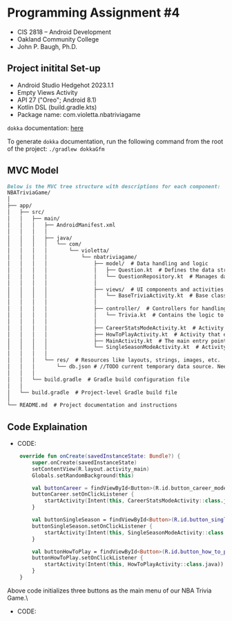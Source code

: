 # Programming Assignment #4
* CIS 2818 – Android Development 
* Oakland Community College 
* John P. Baugh, Ph.D.

## Project initital Set-up
* Android Studio Hedgehot 2023.1.1
* Empty Views Activity
* API 27 ("Oreo"; Android 8.1)
* Kotlin DSL (build.gradle.kts)
* Package name: com.violetta.nbatriviagame

`dokka` documentation: [here](app/docs/index.md)

To generate `dokka` documentation, run the following command from the root of the project:
`./gradlew dokkaGfm`

## MVC Model
```markdown
Below is the MVC tree structure with descriptions for each component:
NBATriviaGame/
│
├── app/
│   ├── src/
│   │   ├── main/
│   │   │   ├── AndroidManifest.xml
│   │   │   │
│   │   │   ├── java/
│   │   │   │   └── com/
│   │   │   │       └── violetta/
│   │   │   │           └── nbatriviagame/
│   │   │   │               ├── model/  # Data handling and logic
│   │   │   │               │   ├── Question.kt  # Defines the data structure for a trivia question
│   │   │   │               │   └── QuestionRepository.kt  # Manages data operations for trivia questions. //TODO Need to be converted json > db source.
│   │   │   │               │
│   │   │   │               ├── views/  # UI components and activities
│   │   │   │               │   └── BaseTriviaActivity.kt  # Base class for trivia game activities
│   │   │   │               │
│   │   │   │               ├── controller/  # Controllers for handling user interactions
│   │   │   │               │   └── Trivia.kt  # Contains the logic to control the game flow
│   │   │   │               │
│   │   │   │               ├── CareerStatsModeActivity.kt  # Activity for Career Stats mode
│   │   │   │               ├── HowToPlayActivity.kt  # Activity that explains how to play the game
│   │   │   │               ├── MainActivity.kt  # The main entry point of the app
│   │   │   │               └── SingleSeasonModeActivity.kt  # Activity for Single Season mode
│   │   │   │
│   │   │   └── res/  # Resources like layouts, strings, images, etc.
│   │   │       └── db.json # //TODO current temporary data source. Need to be replaced with db source.
│   │   │
│   │   └── build.gradle  # Gradle build configuration file
│   │
│   └── build.gradle  # Project-level Gradle build file
│
└── README.md  # Project documentation and instructions
```

## Code Explaination
- CODE:
```kotlin
    override fun onCreate(savedInstanceState: Bundle?) {
        super.onCreate(savedInstanceState)
        setContentView(R.layout.activity_main)
        Globals.setRandomBackground(this)

        val buttonCareer = findViewById<Button>(R.id.button_career_mode)
        buttonCareer.setOnClickListener {
            startActivity(Intent(this, CareerStatsModeActivity::class.java))
        }

        val buttonSingleSeason = findViewById<Button>(R.id.button_single_season_mode)
        buttonSingleSeason.setOnClickListener {
            startActivity(Intent(this, SingleSeasonModeActivity::class.java))
        }

        val buttonHowToPlay = findViewById<Button>(R.id.button_how_to_play)
        buttonHowToPlay.setOnClickListener {
            startActivity(Intent(this, HowToPlayActivity::class.java))
        }
    }
```
Above code initializes three buttons as the main menu of our NBA Trivia Game.\

- CODE:
```kotlin

```

